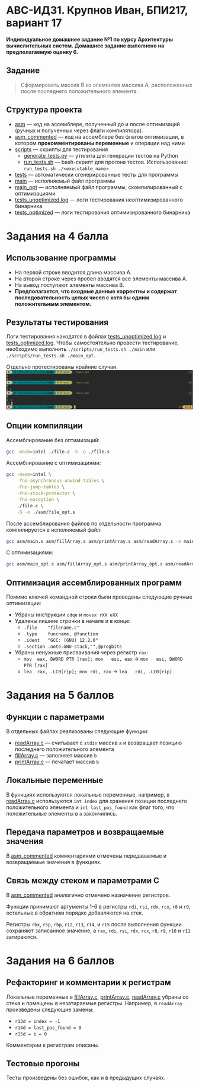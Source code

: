 # АВС-ИДЗ1. Крупнов Иван, БПИ217, вариант 17

**Индивидуальное домашнее задание №1 по курсу Архитектуры вычислительных систем. Домашнее задание выполнено на предполагаемую оценку 6.**

## Задание
> Сформировать массив B из элементов массива A, расположенных после последнего положительного элемента.

## Структура проекта
* [asm](https://github.com/shar3nda/avs-ihw1/tree/main/asm) — код на ассемблере, полученный до и после оптимизаций (ручных и полученных через флаги компилятора).
* [asm_commented](https://github.com/shar3nda/avs-ihw1/tree/main/asm_commented) — код на ассемблере без флагов оптимизации, в котором **прокомментированы переменные** и операции над ними
* [scripts](https://github.com/shar3nda/avs-ihw1/tree/main/scripts) — скрипты для тестирования
    * [generate_tests.py](https://github.com/shar3nda/avs-ihw1/blob/main/scripts/generate_tests.py) — утилита для генерации тестов на Python
    * [run_tests.sh](https://github.com/shar3nda/avs-ihw1/blob/main/scripts/run_tests.sh) — bash-скрипт для прогона тестов. Использование: `run_tests.sh ./<executable_name>`
* [tests](https://github.com/shar3nda/avs-ihw1/tree/main/tests) — автоматически сгенерированные тесты для программы
* [main](https://github.com/shar3nda/avs-ihw1/blob/main/main) — исполняемый файл программы
* [main_opt](https://github.com/shar3nda/avs-ihw1/blob/main/main_opt) — исполняемый файл программы, скомпилированный с оптимизациями
* [tests_unoptimized.log](https://github.com/shar3nda/avs-ihw1/blob/main/tests_unoptimized.log) — логи тестирования неоптимизированного бинарника
* [tests_optimized](https://github.com/shar3nda/avs-ihw1/blob/main/tests_optimized.log) — логи тестирования оптимизированного бинарника

# Задания на 4 балла

## Использование программы
* На первой строке вводится длина массива A.
* На второй строке через пробел вводятся все элементы массива A.
* На вывод поступают элементы массива B.
* **Предполагается, что входные данные корректны и содержат последовательность целых чисел с хотя бы одним положительным элементом.**

## Результаты тестирования
Логи тестирования находятся в файлах [tests_unoptimized.log](https://github.com/shar3nda/avs-ihw1/blob/main/tests_unoptimized.log) и [tests_optimized.log](https://github.com/shar3nda/avs-ihw1/blob/main/tests_optimized.log). Чтобы самостоятельно провести тестирование, необходимо выполнить `./scripts/run_tests.sh ./main` или `./scripts/run_tests.sh ./main_opt`.

Отдельно протестированы крайние случаи.
![Крайние случаи](images/edge_cases.png)

## Опции компиляции
Ассемблирование без оптимизаций:
```sh
gcc -masm=intel ./file.c -S -o ./file.s
```
Ассемблирование с оптимизациями:
```sh
gcc -masm=intel \
    -fno-asynchronous-unwind-tables \
    -fno-jump-tables \
    -fno-stock-protector \
    -fno-exception \
    ./file.c \
    -S -o ./asm/file_opt.s 
```
После ассемблирования файлов по отдельности программа компилируется в исполняемый файл:
```sh
gcc asm/main.s asm/fillArray.s asm/printArray.s asm/readArray.s -o main
```
С оптимизациями:
```sh
gcc asm/main_opt.s asm/fillArray_opt.s asm/printArray_opt.s asm/readArray_opt.s -o main_opt
```

## Оптимизация ассемблированных программ
Помимо ключей командной строки были проведены следующие ручные оптимизации:
* Убраны инструкции `cdqe` и `movsx rXX eXX`
* Удалены лишние строчки в начале и в конце:
    * `.file	"filename.c"`
    * `.type	funcname, @function`
    * `.ident	"GCC: (GNU) 12.2.0"`
	* `.section	.note.GNU-stack,"",@progbits`
* Убраны ненужные присваивания через регистр `rax`:
    * `mov	eax, DWORD PTR [rax]; mov	esi, eax` -> `mov	esi, DWORD PTR [rax]`
    * `lea	rax, .LC0[rip]; mov	rdi, rax` -> `lea	rdi, .LC0[rip]`

# Задания на 5 баллов

## Функции с параметрами
В отдельных файлах реализованы следующие функции:
* [readArray.c](https://github.com/shar3nda/avs-ihw1/blob/main/readArray.c) — считывает с `stdin` массив `a` и возвращает позицию последнего положительного элемента
* [fillArray.c](https://github.com/shar3nda/avs-ihw1/blob/main/fillArray.c) — заполняет массив `b`
* [printArray.c](https://github.com/shar3nda/avs-ihw1/blob/main/printArray.c) — печатает массив `b`

## Локальные переменные
В функциях используются локальные переменные, например, в [readArray.c](https://github.com/shar3nda/avs-ihw1/blob/main/readArray.c) используются `int index` для хранения позиции последнего положительного элемента и `int last_pos_found` как флаг того, что положительные элементы в `a` закончились.

## Передача параметров и возвращаемые значения
В [asm_commented](https://github.com/shar3nda/avs-ihw1/tree/main/asm_commented) комментариями отмечены передаваемые и возвращаемые значения в функциях.

## Связь между стеком и параметрами C
В [asm_commented](https://github.com/shar3nda/avs-ihw1/tree/main/asm_commented) аналогично отмечено назначение регистров.

Функции принимают аргументы 1-6 в регистры `rdi`, `rsi`, `rdx`, `rcx`, `r8` и `r9`, остальные в обратном порядке добавляются на стек. 

Регистры `rbx`, `rsp`, `rbp`, `r12`, `r13`, `r14`, и `r15` после выполнения функции сохраняют записанное значение, а `rax`, `rdi`, `rsi`, `rdx`, `rcx`, `r8`, `r9`, `r10` и `r11` затираются.

# Задания на 6 баллов

## Рефакторинг и комментарии к регистрам
Локальные переменные в [fillArray.c](https://github.com/shar3nda/avs-ihw1/blob/main/fillArray.c), [printArray.c](https://github.com/shar3nda/avs-ihw1/blob/main/printArray.c), [readArray.c](https://github.com/shar3nda/avs-ihw1/blob/main/readArray.c) убраны со стека и помещены в незатираемые регистры. Например, в `readArray` произведены следующие замены:
* `r13d = index = -1`
* `r14d = last_pos_found = 0`
* `r15d = i = 0`

Комментарии к регистрам описаны.

## Тестовые прогоны
Тесты произведены без ошибок, как и в предыдущих случаях.